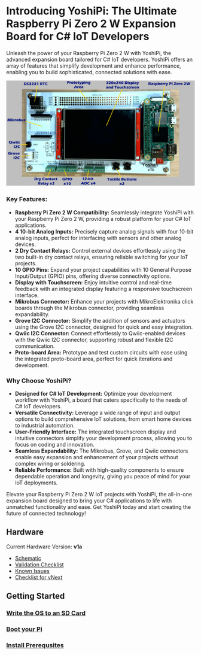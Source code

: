 # Introducing YoshiPi: The Ultimate Raspberry Pi Zero 2 W Expansion Board for C# IoT Developers

Unleash the power of your Raspberry Pi Zero 2 W with YoshiPi, the advanced expansion board tailored for C# IoT developers. YoshiPi offers an array of features that simplify development and enhance performance, enabling you to build sophisticated, connected solutions with ease.

![](Docs/Assets/yoshipi_v1b_1.jpg)

### Key Features:

- **Raspberry Pi Zero 2 W Compatibility:** Seamlessly integrate YoshiPi with your Raspberry Pi Zero 2 W, providing a robust platform for your C# IoT applications.
- **4 10-bit Analog Inputs:** Precisely capture analog signals with four 10-bit analog inputs, perfect for interfacing with sensors and other analog devices.
- **2 Dry Contact Relays:** Control external devices effortlessly using the two built-in dry contact relays, ensuring reliable switching for your IoT projects.
- **10 GPIO Pins:** Expand your project capabilities with 10 General Purpose Input/Output (GPIO) pins, offering diverse connectivity options.
- **Display with Touchscreen:** Enjoy intuitive control and real-time feedback with an integrated display featuring a responsive touchscreen interface.
- **Mikrobus Connector:** Enhance your projects with MikroElektronika click boards through the Mikrobus connector, providing seamless expandability.
- **Grove I2C Connector:** Simplify the addition of sensors and actuators using the Grove I2C connector, designed for quick and easy integration.
- **Qwiic I2C Connector:** Connect effortlessly to Qwiic-enabled devices with the Qwiic I2C connector, supporting robust and flexible I2C communication.
- **Proto-board Area:** Prototype and test custom circuits with ease using the integrated proto-board area, perfect for quick iterations and development.

### Why Choose YoshiPi?

- **Designed for C# IoT Development:** Optimize your development workflow with YoshiPi, a board that caters specifically to the needs of C# IoT developers.
- **Versatile Connectivity:** Leverage a wide range of input and output options to build comprehensive IoT solutions, from smart home devices to industrial automation.
- **User-Friendly Interface:** The integrated touchscreen display and intuitive connectors simplify your development process, allowing you to focus on coding and innovation.
- **Seamless Expandability:** The Mikrobus, Grove, and Qwiic connectors enable easy expansion and enhancement of your projects without complex wiring or soldering.
- **Reliable Performance:** Built with high-quality components to ensure dependable operation and longevity, giving you peace of mind for your IoT deployments.

Elevate your Raspberry Pi Zero 2 W IoT projects with YoshiPi, the all-in-one expansion board designed to bring your C# applications to life with unmatched functionality and ease. Get YoshiPi today and start creating the future of connected technology!

## Hardware

Current Hardware Version: **v1a**

- [Schematic](Hardware/v1b/Schematic_YoshiPi_v1b.pdf)
- [Validation Checklist](Docs/v1a-validation.md)
- [Known Issues](Docs/v1a-known-issues.md)
- [Checklist for vNext](Docs/v1b-checklist.md)

## Getting Started

### [Write the OS to an SD Card](Docs/create-an-sd-card.md)
### [Boot your Pi](Docs/booting-your-pi.md)
### [Install Prerequsites](Docs/installing-prereqs.md)
